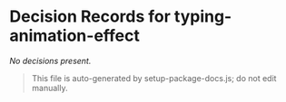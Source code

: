 # Decision Records for typing-animation-effect

_No decisions present._

> This file is auto-generated by setup-package-docs.js; do not edit manually.